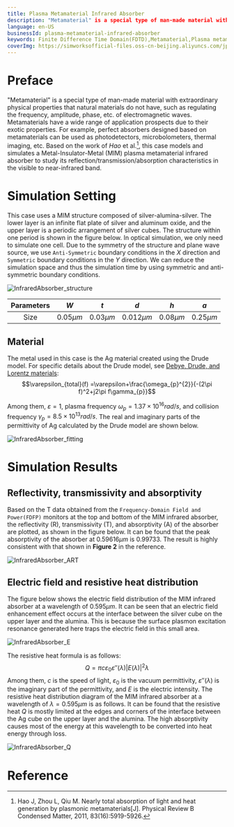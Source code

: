 ```yaml
---
title: Plasma Metamaterial Infrared Absorber
description: "Metamaterial" is a special type of man-made material with extraordinary physical properties that natural materials do not have, such as regulating the frequency, amplitude, phase, etc. of electromagnetic waves. This case models and simulates a Metal-Insulator-Metal (MIM) plasma metamaterial infrared absorber to study its reflection/transmission/absorption characteristics in the visible to near-infrared band.
language: en-US
businessId: plasma-metamaterial-infrared-absorber
keywords: Finite Difference Time Domain(FDTD),Metamaterial,Plasma metamaterial infrared absorber
coverImg: https://simworksofficial-files.oss-cn-beijing.aliyuncs.com/jpg/InfraredAbsorber_structure_20240117162333A045.jpg
---
```


# Preface

"Metamaterial" is a special type of man-made material with extraordinary physical properties that natural materials do not have, such as regulating the frequency, amplitude, phase, etc. of electromagnetic waves. Metamaterials have a wide range of application prospects due to their exotic properties. For example, perfect absorbers designed based on metamaterials can be used as photodetectors, microbolometers, thermal imaging, etc. Based on the work of $Hao$ et al.[^1], this case models and simulates a Metal-Insulator-Metal (MIM) plasma metamaterial infrared absorber to study its reflection/transmission/absorption characteristics in the visible to near-infrared band.

# Simulation Setting

This case uses a MIM structure composed of silver-alumina-silver. The lower layer is an infinite flat plate of silver and aluminum oxide, and the upper layer is a periodic arrangement of silver cubes. The structure within one period is shown in the figure below. In optical simulation, we only need to simulate one cell. Due to the symmetry of the structure and plane wave source, we use `Anti-Symmetric` boundary conditions in the $X$ direction and `Symmetric` boundary conditions in the $Y$ direction. We can reduce the simulation space and thus the simulation time by using symmetric and anti-symmetric boundary conditions.

![InfraredAbsorber_structure](https://simworksofficial-files.oss-cn-beijing.aliyuncs.com/mdfile/resources/img/InfraredAbsorber_structure.png)

| Parameters |     $W$     |     $t$     |     $d$      |     $h$     |     $a$     |
| :--------: | :---------: | :---------: | :----------: | :---------: | :---------: |
|    Size    | $0.05\mu m$ | $0.03\mu m$ | $0.012\mu m$ | $0.08\mu m$ | $0.25\mu m$ |

## Material

The metal used in this case is the Ag material created using the Drude model. For specific details about the Drude model, see [Debye, Drude, and Lorentz materials](/localhost/knowledge-base/User-Manual_debye-drude-lorentz-material):
$$\varepsilon_{total}(f) =\varepsilon+\frac{\omega_{p}^{2}}{-(2\pi f)^2+j2\pi f\gamma_{p}}$$

Among them, $\varepsilon=1$, plasma frequency $\omega_p=1.37 \times 10^{16}rad/s$, and collision frequency $\gamma_p=8.5 \times 10^{13}rad/s$. The real and imaginary parts of the permittivity of Ag calculated by the Drude model are shown below.

![InfraredAbsorber_fitting](https://simworksofficial-files.oss-cn-beijing.aliyuncs.com/mdfile/resources/img/InfraredAbsorber_fitting.png)

# Simulation Results

## Reflectivity, transmissivity and absorptivity

Based on the T data obtained from the `Frequency-Domain Field and Power(FDFP)` monitors at the top and bottom of the MIM infrared absorber, the reflectivity (R), transmissivity (T), and absorptivity (A) of the absorber are plotted, as shown in the figure below. It can be found that the peak absorptivity of the absorber at $0.59616\mu m$ is $0.99733$. The result is highly consistent with that shown in **Figure 2** in the reference.

![InfraredAbsorber_ART](https://simworksofficial-files.oss-cn-beijing.aliyuncs.com/mdfile/resources/img/InfraredAbsorber_ART.png)

## Electric field and resistive heat distribution

The figure below shows the electric field distribution of the MIM infrared absorber at a wavelength of $0.595\mu m$. It can be seen that an electric field enhancement effect occurs at the interface between the silver cube on the upper layer and the alumina. This is because the surface plasmon excitation resonance generated here traps the electric field in this small area.

![InfraredAbsorber_E](https://simworksofficial-files.oss-cn-beijing.aliyuncs.com/mdfile/resources/img/InfraredAbsorber_E.png)

The resistive heat formula is as follows:
$$Q=\pi c\varepsilon_{0}\varepsilon''(\lambda) |E(\lambda)|^{2}\lambda$$
Among them, $c$ is the speed of light, $\varepsilon_{0}$ is the vacuum permittivity, $\varepsilon''(\lambda)$ is the imaginary part of the permittivity, and $E$ is the electric intensity. The resistive heat distribution diagram of the MIM infrared absorber at a wavelength of $\lambda=0.595\mu m$ is as follows. It can be found that the resistive heat $Q$ is mostly limited at the edges and corners of the interface between the Ag cube on the upper layer and the alumina. The high absorptivity causes most of the energy at this wavelength to be converted into heat energy through loss.

![InfraredAbsorber_Q](https://simworksofficial-files.oss-cn-beijing.aliyuncs.com/mdfile/resources/img/InfraredAbsorber_Q.png)

# Reference

[^1]: Hao J, Zhou L, Qiu M. Nearly total absorption of light and heat generation by plasmonic metamaterials[J]. Physical Review B Condensed Matter, 2011, 83(16):5919-5926.
